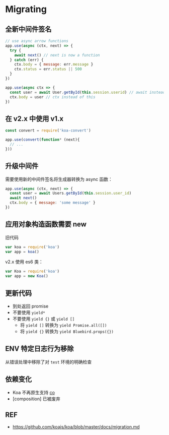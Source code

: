 # Migrating

## 全新中间件签名

```js
// use async arrow functions
app.use(async (ctx, next) => {
  try {
    await next() // next is now a function
  } catch (err) {
    ctx.body = { message: err.message }
    ctx.status = err.status || 500
  }
})

app.use(async ctx => {
  const user = await User.getById(this.session.userid) // await instead of yield
  ctx.body = user // ctx instead of this
})
```

## 在 v2.x 中使用 v1.x

```js
const convert = require('koa-convert')

app.use(convert(function* (next){
  // ...
}))
```

## 升级中间件

需要使用新的中间件签名将生成器转换为 async 函数：

```js
app.use(async (ctx, next) => {
  const user = await Users.getById(this.session.user_id)
  await next()
  ctx.body = { message: 'some message' }
})
```

## 应用对象构造函数需要 new

旧代码

```js
var koa = require('koa')
var app = koa()
```

v2.x 使用 es6 类：

```js
var Koa = require('koa')
var app = new Koa()
```

## 更新代码

- 到处返回 promise
- 不要使用 `yield*`
- 不要使用 `yield {}` 或 `yield []`
  - 将 `yield []` 转换为 `yield Promise.all([])`
  - 将 `yield {}` 转换为 `yield Bluebird.props({})`

## ENV 特定日志行为移除

从错误处理中移除了对 `test` 环境的明确检查

## 依赖变化

- Koa 不再原生支持 [co](https://github.com/tj/co)
- [composition] 已被废弃

## REF

- https://github.com/koajs/koa/blob/master/docs/migration.md